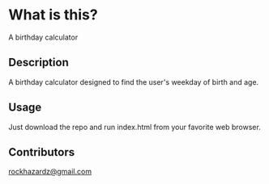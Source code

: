 # What is this?
A birthday calculator

## Description
A birthday calculator designed to find the user's weekday of birth and age.

## Usage
Just download the repo and run index.html from your favorite web browser.

## Contributors
rockhazardz@gmail.com